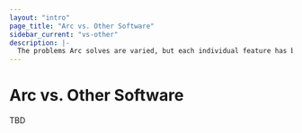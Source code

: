 ```yaml
---
layout: "intro"
page_title: "Arc vs. Other Software"
sidebar_current: "vs-other"
description: |-
  The problems Arc solves are varied, but each individual feature has been solved by many different systems. Although there is no single system that provides all the features of Arc, there are other options available to solve some of these problems.
---
```


# Arc vs. Other Software

TBD
